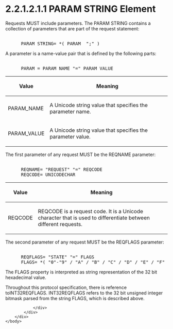<html dir="LTR" xmlns:mshelp="http://msdn.microsoft.com/mshelp" xmlns:ddue="http://ddue.schemas.microsoft.com/authoring/2003/5" xmlns:xlink="http://www.w3.org/1999/xlink" xmlns:tool="http://www.microsoft.com/tooltip">
    <head>
        <meta http-equiv="Content-Type" content="text/html; CHARSET=utf-8"></meta>
        <meta name="save" content="history"></meta>
        <title>2.2.1.2.1.1 PARAM STRING Element</title>
        <xml>
            <mshelp:toctitle title="2.2.1.2.1.1 PARAM STRING Element"></mshelp:toctitle>
            <mshelp:rltitle title="[MS-SSAS8]: PARAM STRING Element"></mshelp:rltitle>
            <mshelp:keyword index="A" term="cd6fd827-96a3-4674-bd29-9acc27a53272"></mshelp:keyword>
            <mshelp:attr name="DCSext.ContentType" value="open specification"></mshelp:attr>
            <mshelp:attr name="AssetID" value="cd6fd827-96a3-4674-bd29-9acc27a53272"></mshelp:attr>
            <mshelp:attr name="TopicType" value="kbRef"></mshelp:attr>
            <mshelp:attr name="DCSext.Title" value="[MS-SSAS8]: PARAM STRING Element" />
        </xml>
    </head>
    <body>
        <div id="header">
            <h1 class="heading">2.2.1.2.1.1 PARAM STRING Element</h1>
        </div>
        <div id="mainSection">
            <div id="mainBody">
                <div id="allHistory" class="saveHistory"></div>
                <div id="sectionSection0" class="section" name="collapseableSection">
                    

<p>Requests MUST include parameters. The PARAM STRING contains
a collection of parameters that are part of the request statement:</p>

<dl>
<dd>
<div><pre>            
 PARAM_STRING= *( PARAM  &quot;;&quot; )
</pre></div>
</dd></dl>

<p>A parameter is a name-value pair that is defined by the
following parts:</p>

<dl>
<dd>
<div><pre>            
 PARAM = PARAM_NAME &quot;=&quot; PARAM_VALUE
</pre></div>
</dd></dl>

<table>
 <thead>
  <tr>
   <th>
   <p>Value</p>
   </th>
   <th>
   <p>Meaning</p>
   </th>
  </tr>
 </thead>
 <tr>
  <td>
  <p>PARAM_NAME</p>
  </td>
  <td>
  <p>A Unicode string value that specifies the parameter
  name.</p>
  </td>
 </tr>
 <tr>
  <td>
  <p>PARAM_VALUE</p>
  </td>
  <td>
  <p>A Unicode string value that specifies the parameter
  value.</p>
  </td>
 </tr>
</table>

<p>The first parameter of any request MUST be the REQNAME
parameter:</p>

<dl>
<dd>
<div><pre>            
 REQNAME= &quot;REQUEST&quot; &quot;=&quot; REQCODE
 REQCODE= UNICODECHAR
</pre></div>
</dd></dl>

<table>
 <thead>
  <tr>
   <th>
   <p>Value</p>
   </th>
   <th>
   <p>Meaning</p>
   </th>
  </tr>
 </thead>
 <tr>
  <td>
  <p>REQCODE</p>
  </td>
  <td>
  <p>REQCODE is a request code. It is a Unicode character
  that is used to differentiate between different requests.</p>
  </td>
 </tr>
</table>

<p>The second parameter of any request MUST be the REQFLAGS
parameter:</p>

<dl>
<dd>
<div><pre>            
 REQFLAGS= &quot;STATE&quot; &quot;=&quot; FLAGS
 FLAGS= *( &quot;0&quot;-&quot;9&quot; / &quot;A&quot; / &quot;B&quot; / &quot;C&quot; / &quot;D&quot; / &quot;E&quot; / &quot;F&quot; )
</pre></div>
</dd></dl>

<p>The FLAGS property is interpreted as string representation
of the 32 bit hexadecimal value.</p>

<p>Throughout this protocol specification, there is reference
toINT32REQFLAGS. INT32REQFLAGS refers to the 32 bit unsigned integer bitmask
parsed from the string FLAGS, which is described above.</p>


                </div>
            </div>
        </div>
    </body>
</html>